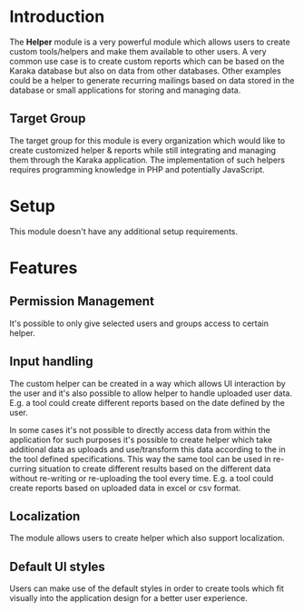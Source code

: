 # Introduction

The **Helper** module is a very powerful module which allows users to create custom tools/helpers and make them available to other users. A very common use case is to create custom reports which can be based on the Karaka database but also on data from other databases. Other examples could be a helper to generate recurring mailings based on data stored in the database or small applications for storing and managing data.

## Target Group

The target group for this module is every organization which would like to create customized helper & reports while still integrating and managing them through the Karaka application. The implementation of such helpers requires programming knowledge in PHP and potentially JavaScript.

# Setup

This module doesn't have any additional setup requirements.

# Features

## Permission Management

It's possible to only give selected users and groups access to certain helper.

## Input handling

The custom helper can be created in a way which allows UI interaction by the user and it's also possible to allow helper to handle uploaded user data. E.g. a tool could create different reports based on the date defined by the user.

In some cases it's not possible to directly access data from within the application for such purposes it's possible to create helper which take additional data as uploads and use/transform this data according to the in the tool defined specifications. This way the same tool can be used in re-curring situation to create different results based on the different data without re-writing or re-uploading the tool every time. E.g. a tool could create reports based on uploaded data in excel or csv format.

## Localization

The module allows users to create helper which also support localization.

## Default UI styles

Users can make use of the default styles in order to create tools which fit visually into the application design for a better user experience.